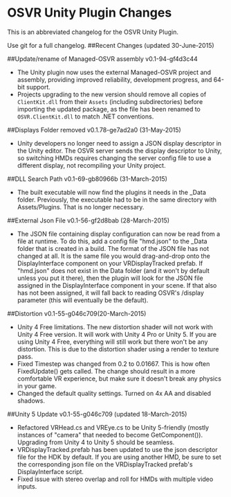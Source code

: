 # OSVR Unity Plugin Changes

This is an abbreviated changelog for the OSVR Unity Plugin.

Use git for a full changelog.
##Recent Changes (updated 30-June-2015)

##Update/rename of Managed-OSVR assembly v0.1-94-gf4d3c44
- The Unity plugin now uses the external Managed-OSVR project and assembly, providing improved reliability, development progress, and 64-bit support.
- Projects upgrading to the new version should remove all copies of `ClientKit.dll` from their `Assets` (including subdirectories) before importing the updated package, as the file has been renamed to `OSVR.ClientKit.dll` to match .NET conventions.

##Displays Folder removed v0.1.78-ge7ad2a0 (31-May-2015)
- Unity developers no longer need to assign a JSON display descriptor in the Unity editor. The OSVR server sends the display descriptor to Unity, so switching HMDs requires changing the server config file to use a different display, not recompiling your Unity project. 

##DLL Search Path v0.1-69-gb80966b (31-March-2015)
- The built executable will now find the plugins it needs in the _Data folder. Previously, the executable had to be in the same directory with Assets/Plugins. That is no longer necessary.

##External Json File v0.1-56-gf2d8bab (28-March-2015)
- The JSON file containing display configuration can now be read from a file at runtime. To do this, add a config file "hmd.json" to the _Data folder that is created in a build. The format of the JSON file has not changed at all. It is the same file you would drag-and-drop onto the DisplayInterface component on your VRDisplayTracked prefab. If "hmd.json" does not exist in the Data folder (and it won't by default unless you put it there), then the plugin will look for the JSON file assigned in the DisplayInterface component in your scene. If that also has not been assigned, it will fall back to reading OSVR's /display parameter (this will eventually be the default).

##Distortion v0.1-55-g046c709(20-March-2015)
- Unity 4 Free limitations. The new distortion shader will not work with Unity 4 Free version. It will work with Unity 4 Pro or Unity 5. If you are using Unity 4 Free, everything will still work but there won't be any distortion. This is due to the distortion shader using a render to texture pass.
- Fixed Timestep was changed from 0.2 to 0.01667. This is how often FixedUpdate() gets called. The change should result in a more comfortable VR experience, but make sure it doesn't break any physics in your game.
- Changed the default quality settings. Turned on 4x AA and disabled shadows.

##Unity 5 Update v0.1-55-g046c709 (updated 18-March-2015)
- Refactored VRHead.cs and VREye.cs to be Unity 5-friendly (mostly instances of "camera" that needed to become GetComponent<Camera>()). Upgrading from Unity 4 to Unity 5 should be seamless.
- VRDisplayTracked.prefab has been updated to use the json descriptor file for the HDK by default. If you are using another HMD, be sure to set the corresponding json file on the VRDisplayTracked prefab's DisplayInterface script. 
- Fixed issue with stereo overlap and roll for HMDs with multiple video inputs.
